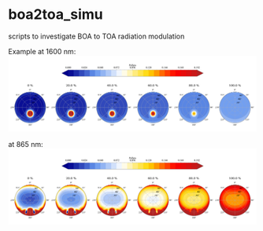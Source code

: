 # boa2toa_simu
scripts to investigate BOA to TOA radiation modulation

Example at 1600 nm:
![illustration](OP3/fig/plastic_dir_impact_boa_toa_amodel_continental_aot0.2_sza30_wl1600_P_polar_plot.png)


at 865 nm:
![illustration](OP3/fig/plastic_dir_impact_boa_toa_amodel_continental_aot0.2_sza60_wl865_P_polar_plot.png)

